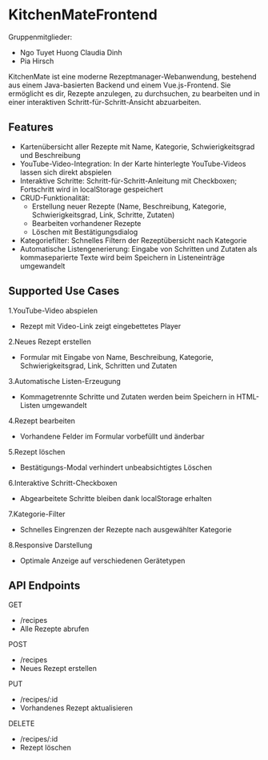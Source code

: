 # KitchenMateFrontend

Gruppenmitglieder:
- Ngo Tuyet Huong Claudia Dinh
- Pia Hirsch

KitchenMate ist eine moderne Rezeptmanager-Webanwendung, bestehend aus einem Java-basierten Backend und einem Vue.js-Frontend. Sie ermöglicht es dir, Rezepte anzulegen, zu durchsuchen, zu bearbeiten und in einer interaktiven Schritt-für-Schritt-Ansicht abzuarbeiten.


## Features

- Karten­übersicht aller Rezepte mit Name, Kategorie, Schwierigkeitsgrad und Beschreibung
- YouTube-Video-Integration: In der Karte hinterlegte YouTube-Videos lassen sich direkt
  abspielen
- Interaktive Schritte: Schritt-für-Schritt-Anleitung mit Checkboxen; Fortschritt wird in
  localStorage gespeichert
- CRUD-Funktionalität:
   - Erstellung neuer Rezepte (Name, Beschreibung, Kategorie, Schwierigkeitsgrad, Link,
     Schritte, Zutaten)
   - Bearbeiten vorhandener Rezepte
   - Löschen mit Bestätigungs­dialog
- Kategoriefilter: Schnelles Filtern der Rezept­übersicht nach Kategorie
- Automatische Listen­generierung: Eingabe von Schritten und Zutaten als kommaseparierte
  Texte wird beim Speichern in Listen­einträge umgewandelt


## Supported Use Cases

1.YouTube-Video abspielen
  - Rezept mit Video-Link zeigt eingebettetes Player

2.Neues Rezept erstellen
  - Formular mit Eingabe von Name, Beschreibung, Kategorie, Schwierigkeitsgrad, Link,
    Schritten und Zutaten

3.Automatische Listen-Erzeugung
  - Kommagetrennte Schritte und Zutaten werden beim Speichern in HTML-Listen umgewandelt

4.Rezept bearbeiten
  - Vorhandene Felder im Formular vorbefüllt und änderbar

5.Rezept löschen
  - Bestätigungs-Modal verhindert unbeabsichtigtes Löschen

6.Interaktive Schritt-Checkboxen
  - Abgearbeitete Schritte bleiben dank localStorage erhalten

7.Kategorie-Filter
  - Schnelles Eingrenzen der Rezepte nach ausgewählter Kategorie

8.Responsive Darstellung
  - Optimale Anzeige auf verschiedenen Gerätetypen


## API Endpoints

GET
- /recipes
- Alle Rezepte abrufen

POST
- /recipes
- Neues Rezept erstellen

PUT
- /recipes/:id
- Vorhandenes Rezept aktualisieren

DELETE
- /recipes/:id
- Rezept löschen
